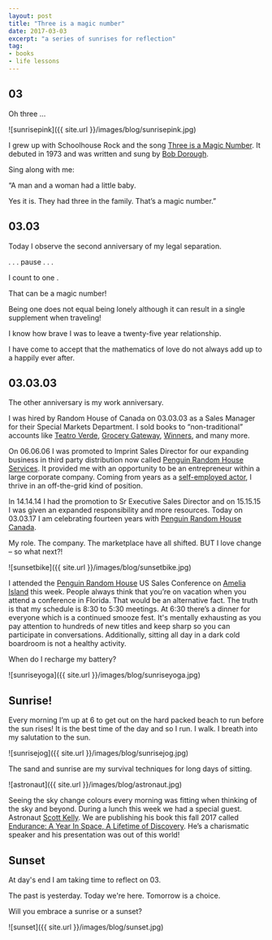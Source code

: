 ```yaml
---
layout: post
title: "Three is a magic number"
date: 2017-03-03   
excerpt: "a series of sunrises for reflection"
tag:
- books
- life lessons
---
```


## 03

Oh three ...

![sunrisepink]({{ site.url }}/images/blog/sunrisepink.jpg)

I grew up with Schoolhouse Rock and the song [Three is a Magic Number](https://youtu.be/aU4pyiB-kq0). It debuted in 1973 and was written and sung by [Bob Dorough](https://en.wikipedia.org/wiki/Bob_Dorough).  

<i class="fa fa-microphone" aria-hidden="true"></i> Sing along with me:

“A man and a woman had a little baby.

Yes it is. They had three in the family. That’s a magic number.”

## 03.03

Today I observe the second anniversary of my legal separation.

. . . pause . . .

I  count to  one .

That can be a magic number!  

Being one does not equal being lonely although it can result in a single supplement when traveling!

I know how brave I was to leave a twenty-five year relationship.

I have come to accept that the mathematics of love do not always add up to a happily ever after.

## 03.03.03

The other anniversary is my work anniversary.

I was hired by Random House of Canada on 03.03.03 as a Sales Manager for their Special Markets Department. I sold books to “non-traditional” accounts like [Teatro Verde](http://teatroverde.com/), [Grocery Gateway](https://www.grocerygateway.com/store/?gclid=Cj0KEQiAxeTFBRCGmIq_7rGt_r8BEiQANdPqUnZWGel2RE2OzY1d8WVpdx_U4hDAACKKZlObPlDlz4waAtTD8P8HAQ), [Winners](https://www.winners.ca/en/), and many more.

On 06.06.06 I was promoted to Imprint Sales Director for our expanding business in third party distribution now called [Penguin Random House Services](http://www.penguinrandomhouse.biz/publisherservices/). It provided me with an opportunity to be an entrepreneur within a large corporate company. Coming from years as a [self-employed actor](http://www.imdb.com/name/nm0933562/), I thrive in an off-the-grid kind of position.

In 14.14.14 I had the promotion to Sr Executive Sales Director and on 15.15.15 I was given an expanded responsibility and more resources.  Today on 03.03.17 I am celebrating fourteen years with [Penguin Random House Canada](http://penguinrandomhouse.ca/).

My role. The company. The marketplace have all shifted. BUT I love change – so what next?!

![sunsetbike]({{ site.url }}/images/blog/sunsetbike.jpg)

I attended the [Penguin Random House](http://www.penguinrandomhouse.com/) US Sales Conference on [Amelia Island](https://www.omnihotels.com/hotels/amelia-island-plantation) this week. People always think that you’re on vacation when you attend a conference in Florida. That would be an alternative fact. The truth is that my schedule is 8:30 to 5:30 meetings. At 6:30 there’s a dinner for everyone which is a continued smooze fest. It's mentally exhausting as you pay attention to hundreds of new titles and keep sharp so you can participate in conversations. Additionally, sitting all day in a dark cold boardroom is not a healthy activity.

When do I recharge my battery?

![sunriseyoga]({{ site.url }}/images/blog/sunriseyoga.jpg)

## Sunrise!

Every morning I’m up at 6 to get out on the hard packed beach to run before the sun rises! It is the best time of the day and so I run. I walk. I breath into my salutation to the sun.

![sunrisejog]({{ site.url }}/images/blog/sunrisejog.jpg)

The sand and sunrise are my survival techniques for long days of sitting.

![astronaut]({{ site.url }}/images/blog/astronaut.jpg)

Seeing the sky change colours every morning was fitting when thinking of the sky and beyond. During a lunch this week we had a special guest.  Astronaut [Scott Kelly](http://www.scottkelly.com/).  We are publishing his book this fall 2017 called [Endurance: A Year In Space, A Lifetime of Discovery](http://penguinrandomhouse.ca/books/549529/endurance#9780735233720). He’s a charismatic speaker and his presentation was out of this world!

## Sunset

At day's end I am taking time to reflect on 03.

The past is yesterday. Today we're here. Tomorrow is a choice.

Will you embrace a sunrise or a sunset?

![sunset]({{ site.url }}/images/blog/sunset.jpg)
